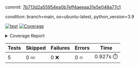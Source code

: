 commit: [7b713d2a55954ea0b7eff4aeeaa31e5e048a77c1](https://github.com/rcmdnk/chatgpt-prompt-wrapper/tree/7b713d2a55954ea0b7eff4aeeaa31e5e048a77c1)

condition: branch=main, os=ubuntu-latest, python_version=3.9

[![test](https://github.com/rcmdnk/chatgpt-prompt-wrapper/actions/workflows/test.yml/badge.svg)](https://github.com/rcmdnk/chatgpt-prompt-wrapper/actions/runs/4645348589)
<a href="https://github.com/rcmdnk/chatgpt-prompt-wrapper/blob/7b713d2a55954ea0b7eff4aeeaa31e5e048a77c1/README.md"><img alt="Coverage" src="https://img.shields.io/badge/Coverage-39%25-red.svg" /></a><details><summary>Coverage Report </summary><table><tr><th>File</th><th>Stmts</th><th>Miss</th><th>Cover</th><th>Missing</th></tr><tbody><tr><td colspan="5"><b>src/chatgpt_prompt_wrapper</b></td></tr><tr><td>&nbsp; &nbsp;<a href="https://github.com/rcmdnk/chatgpt-prompt-wrapper/blob/7b713d2a55954ea0b7eff4aeeaa31e5e048a77c1/src/chatgpt_prompt_wrapper/chatgpt.py">chatgpt.py</a></td><td>176</td><td>137</td><td>22%</td><td><a href="https://github.com/rcmdnk/chatgpt-prompt-wrapper/blob/7b713d2a55954ea0b7eff4aeeaa31e5e048a77c1/src/chatgpt_prompt_wrapper/chatgpt.py#L42-L62">42&ndash;62</a>, <a href="https://github.com/rcmdnk/chatgpt-prompt-wrapper/blob/7b713d2a55954ea0b7eff4aeeaa31e5e048a77c1/src/chatgpt_prompt_wrapper/chatgpt.py#L66">66</a>, <a href="https://github.com/rcmdnk/chatgpt-prompt-wrapper/blob/7b713d2a55954ea0b7eff4aeeaa31e5e048a77c1/src/chatgpt_prompt_wrapper/chatgpt.py#L70-L74">70&ndash;74</a>, <a href="https://github.com/rcmdnk/chatgpt-prompt-wrapper/blob/7b713d2a55954ea0b7eff4aeeaa31e5e048a77c1/src/chatgpt_prompt_wrapper/chatgpt.py#L123-L124">123&ndash;124</a>, <a href="https://github.com/rcmdnk/chatgpt-prompt-wrapper/blob/7b713d2a55954ea0b7eff4aeeaa31e5e048a77c1/src/chatgpt_prompt_wrapper/chatgpt.py#L127-L129">127&ndash;129</a>, <a href="https://github.com/rcmdnk/chatgpt-prompt-wrapper/blob/7b713d2a55954ea0b7eff4aeeaa31e5e048a77c1/src/chatgpt_prompt_wrapper/chatgpt.py#L132-L133">132&ndash;133</a>, <a href="https://github.com/rcmdnk/chatgpt-prompt-wrapper/blob/7b713d2a55954ea0b7eff4aeeaa31e5e048a77c1/src/chatgpt_prompt_wrapper/chatgpt.py#L138-L146">138&ndash;146</a>, <a href="https://github.com/rcmdnk/chatgpt-prompt-wrapper/blob/7b713d2a55954ea0b7eff4aeeaa31e5e048a77c1/src/chatgpt_prompt_wrapper/chatgpt.py#L149-L153">149&ndash;153</a>, <a href="https://github.com/rcmdnk/chatgpt-prompt-wrapper/blob/7b713d2a55954ea0b7eff4aeeaa31e5e048a77c1/src/chatgpt_prompt_wrapper/chatgpt.py#L158-L170">158&ndash;170</a>, <a href="https://github.com/rcmdnk/chatgpt-prompt-wrapper/blob/7b713d2a55954ea0b7eff4aeeaa31e5e048a77c1/src/chatgpt_prompt_wrapper/chatgpt.py#L173-L179">173&ndash;179</a>, <a href="https://github.com/rcmdnk/chatgpt-prompt-wrapper/blob/7b713d2a55954ea0b7eff4aeeaa31e5e048a77c1/src/chatgpt_prompt_wrapper/chatgpt.py#L182-L183">182&ndash;183</a>, <a href="https://github.com/rcmdnk/chatgpt-prompt-wrapper/blob/7b713d2a55954ea0b7eff4aeeaa31e5e048a77c1/src/chatgpt_prompt_wrapper/chatgpt.py#L186-L224">186&ndash;224</a>, <a href="https://github.com/rcmdnk/chatgpt-prompt-wrapper/blob/7b713d2a55954ea0b7eff4aeeaa31e5e048a77c1/src/chatgpt_prompt_wrapper/chatgpt.py#L232-L244">232&ndash;244</a>, <a href="https://github.com/rcmdnk/chatgpt-prompt-wrapper/blob/7b713d2a55954ea0b7eff4aeeaa31e5e048a77c1/src/chatgpt_prompt_wrapper/chatgpt.py#L247-L249">247&ndash;249</a>, <a href="https://github.com/rcmdnk/chatgpt-prompt-wrapper/blob/7b713d2a55954ea0b7eff4aeeaa31e5e048a77c1/src/chatgpt_prompt_wrapper/chatgpt.py#L254-L276">254&ndash;276</a>, <a href="https://github.com/rcmdnk/chatgpt-prompt-wrapper/blob/7b713d2a55954ea0b7eff4aeeaa31e5e048a77c1/src/chatgpt_prompt_wrapper/chatgpt.py#L279-L345">279&ndash;345</a></td></tr><tr><td>&nbsp; &nbsp;<a href="https://github.com/rcmdnk/chatgpt-prompt-wrapper/blob/7b713d2a55954ea0b7eff4aeeaa31e5e048a77c1/src/chatgpt_prompt_wrapper/chatgpt_prompt_wrapper.py">chatgpt_prompt_wrapper.py</a></td><td>103</td><td>79</td><td>23%</td><td><a href="https://github.com/rcmdnk/chatgpt-prompt-wrapper/blob/7b713d2a55954ea0b7eff4aeeaa31e5e048a77c1/src/chatgpt_prompt_wrapper/chatgpt_prompt_wrapper.py#L25-L28">25&ndash;28</a>, <a href="https://github.com/rcmdnk/chatgpt-prompt-wrapper/blob/7b713d2a55954ea0b7eff4aeeaa31e5e048a77c1/src/chatgpt_prompt_wrapper/chatgpt_prompt_wrapper.py#L34-L41">34&ndash;41</a>, <a href="https://github.com/rcmdnk/chatgpt-prompt-wrapper/blob/7b713d2a55954ea0b7eff4aeeaa31e5e048a77c1/src/chatgpt_prompt_wrapper/chatgpt_prompt_wrapper.py#L45-L49">45&ndash;49</a>, <a href="https://github.com/rcmdnk/chatgpt-prompt-wrapper/blob/7b713d2a55954ea0b7eff4aeeaa31e5e048a77c1/src/chatgpt_prompt_wrapper/chatgpt_prompt_wrapper.py#L55-L71">55&ndash;71</a>, <a href="https://github.com/rcmdnk/chatgpt-prompt-wrapper/blob/7b713d2a55954ea0b7eff4aeeaa31e5e048a77c1/src/chatgpt_prompt_wrapper/chatgpt_prompt_wrapper.py#L77-L86">77&ndash;86</a>, <a href="https://github.com/rcmdnk/chatgpt-prompt-wrapper/blob/7b713d2a55954ea0b7eff4aeeaa31e5e048a77c1/src/chatgpt_prompt_wrapper/chatgpt_prompt_wrapper.py#L90-L142">90&ndash;142</a>, <a href="https://github.com/rcmdnk/chatgpt-prompt-wrapper/blob/7b713d2a55954ea0b7eff4aeeaa31e5e048a77c1/src/chatgpt_prompt_wrapper/chatgpt_prompt_wrapper.py#L146-L151">146&ndash;151</a></td></tr><tr><td>&nbsp; &nbsp;<a href="https://github.com/rcmdnk/chatgpt-prompt-wrapper/blob/7b713d2a55954ea0b7eff4aeeaa31e5e048a77c1/src/chatgpt_prompt_wrapper/config.py">config.py</a></td><td>11</td><td>3</td><td>73%</td><td><a href="https://github.com/rcmdnk/chatgpt-prompt-wrapper/blob/7b713d2a55954ea0b7eff4aeeaa31e5e048a77c1/src/chatgpt_prompt_wrapper/config.py#L11-L14">11&ndash;14</a></td></tr><tr><td>&nbsp; &nbsp;<a href="https://github.com/rcmdnk/chatgpt-prompt-wrapper/blob/7b713d2a55954ea0b7eff4aeeaa31e5e048a77c1/src/chatgpt_prompt_wrapper/log_formatter.py">log_formatter.py</a></td><td>22</td><td>6</td><td>73%</td><td><a href="https://github.com/rcmdnk/chatgpt-prompt-wrapper/blob/7b713d2a55954ea0b7eff4aeeaa31e5e048a77c1/src/chatgpt_prompt_wrapper/log_formatter.py#L18-L24">18&ndash;24</a>, <a href="https://github.com/rcmdnk/chatgpt-prompt-wrapper/blob/7b713d2a55954ea0b7eff4aeeaa31e5e048a77c1/src/chatgpt_prompt_wrapper/log_formatter.py#L29-L31">29&ndash;31</a></td></tr><tr><td colspan="5"><b>src/chatgpt_prompt_wrapper/cmd</b></td></tr><tr><td>&nbsp; &nbsp;<a href="https://github.com/rcmdnk/chatgpt-prompt-wrapper/blob/7b713d2a55954ea0b7eff4aeeaa31e5e048a77c1/src/chatgpt_prompt_wrapper/cmd/commands.py">commands.py</a></td><td>13</td><td>10</td><td>23%</td><td><a href="https://github.com/rcmdnk/chatgpt-prompt-wrapper/blob/7b713d2a55954ea0b7eff4aeeaa31e5e048a77c1/src/chatgpt_prompt_wrapper/cmd/commands.py#L6-L17">6&ndash;17</a></td></tr><tr><td>&nbsp; &nbsp;<a href="https://github.com/rcmdnk/chatgpt-prompt-wrapper/blob/7b713d2a55954ea0b7eff4aeeaa31e5e048a77c1/src/chatgpt_prompt_wrapper/cmd/cost.py">cost.py</a></td><td>12</td><td>8</td><td>33%</td><td><a href="https://github.com/rcmdnk/chatgpt-prompt-wrapper/blob/7b713d2a55954ea0b7eff4aeeaa31e5e048a77c1/src/chatgpt_prompt_wrapper/cmd/cost.py#L7-L14">7&ndash;14</a></td></tr><tr><td>&nbsp; &nbsp;<a href="https://github.com/rcmdnk/chatgpt-prompt-wrapper/blob/7b713d2a55954ea0b7eff4aeeaa31e5e048a77c1/src/chatgpt_prompt_wrapper/cmd/init.py">init.py</a></td><td>9</td><td>5</td><td>44%</td><td><a href="https://github.com/rcmdnk/chatgpt-prompt-wrapper/blob/7b713d2a55954ea0b7eff4aeeaa31e5e048a77c1/src/chatgpt_prompt_wrapper/cmd/init.py#L8-L14">8&ndash;14</a></td></tr><tr><td><b>TOTAL</b></td><td><b>404</b></td><td><b>248</b></td><td><b>39%</b></td><td>&nbsp;</td></tr></tbody></table></details>

| Tests | Skipped | Failures | Errors | Time |
| ----- | ------- | -------- | -------- | ------------------ |
| 5 | 0 :zzz: | 0 :x: | 0 :fire: | 0.927s :stopwatch: |

